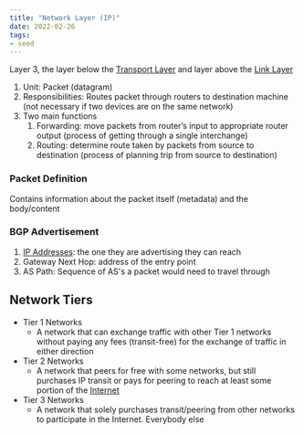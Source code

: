 ```yaml
---
title: "Network Layer (IP)"
date: 2022-02-26
tags:
- seed
---
```


Layer 3, the layer below the [Transport Layer](thoughts/Transport%20Layer.md) and layer above the [Link Layer](thoughts/Link%20Layer.md)
1. Unit: Packet (datagram)
2. Responsibilities: Routes packet through routers to destination machine (not necessary if two devices are on the same network)
3. Two main functions
	1. Forwarding: move packets from router’s input to appropriate router output (process of getting through a single interchange)
	2. Routing: determine route taken by packets from source to destination (process of planning trip from source to destination)

### Packet Definition
Contains information about the packet itself (metadata) and the body/content

### BGP Advertisement
1. [IP Addresses](thoughts/IP%20Addresses.md): the one they are advertising they can reach
2. Gateway Next Hop: address of the entry point
3. AS Path: Sequence of AS's a packet would need to travel through

## Network Tiers
- Tier 1 Networks
	- A network that can exchange traffic with other Tier 1 networks without paying any fees (transit-free) for the exchange of traffic in either direction
- Tier 2 Networks
	- A network that peers for free with some networks, but still purchases IP transit or pays for peering to reach at least some portion of the [Internet](thoughts/Internet.md)
- Tier 3 Networks
	- A network that solely purchases transit/peering from other networks to participate in the Internet. Everybody else
